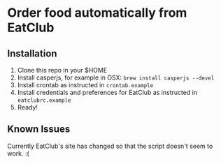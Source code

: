 # Order food automatically from EatClub

## Installation

1. Clone this repo in your $HOME
2. Install casperjs, for example in OSX: `brew install casperjs --devel`
3. Install crontab as instructed in `crontab.example`
4. Install credentials and preferences for EatClub as instructed in `eatclubrc.example`
5. Ready!

## Known Issues

Currently EatClub's site has changed so that the script doesn't seem to work. :(

